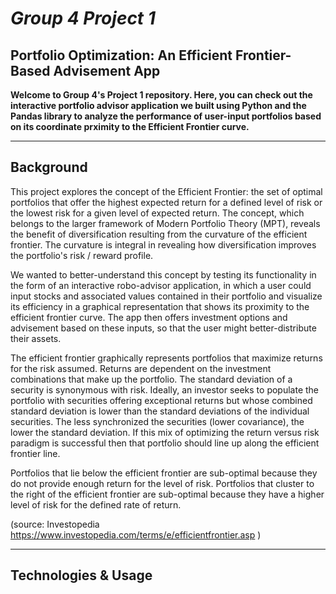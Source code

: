 # *Group 4 Project 1*
## Portfolio Optimization: An Efficient Frontier-Based Advisement App

**Welcome to Group 4's Project 1 repository. Here, you can check out the interactive portfolio advisor application we built using Python and the Pandas library to analyze the performance of user-input portfolios based on its coordinate prximity to the Efficient Frontier curve.**

---

## Background
This project explores the concept of the Efficient Frontier: the set of optimal portfolios that offer the highest expected return for a defined level of risk or the lowest risk for a given level of expected return. The concept, which belongs to the larger framework of Modern Portfolio Theory (MPT), reveals the benefit of diversification resulting from the curvature of the efficient frontier. The curvature is integral in revealing how diversification improves the portfolio's risk / reward profile.

We wanted to better-understand this concept by testing its functionality in the form of an interactive robo-advisor application, in which a user could input stocks and associated values contained in their portfolio and visualize its efficiency in a graphical representation that shows its proximity to the efficient frontier curve. The app then offers investment options and advisement based on these inputs, so that the user might better-distribute their assets.

The efficient frontier graphically represents portfolios that maximize returns for the risk assumed. Returns are dependent on the investment combinations that make up the portfolio. The standard deviation of a security is synonymous with risk. Ideally, an investor seeks to populate the portfolio with securities offering exceptional returns but whose combined standard deviation is lower than the standard deviations of the individual securities. The less synchronized the securities (lower covariance), the lower the standard deviation. If this mix of optimizing the return versus risk paradigm is successful then that portfolio should line up along the efficient frontier line.

Portfolios that lie below the efficient frontier are sub-optimal because they do not provide enough return for the level of risk. Portfolios that cluster to the right of the efficient frontier are sub-optimal because they have a higher level of risk for the defined rate of return.

(source: Investopedia https://www.investopedia.com/terms/e/efficientfrontier.asp )

---

## Technologies & Usage
